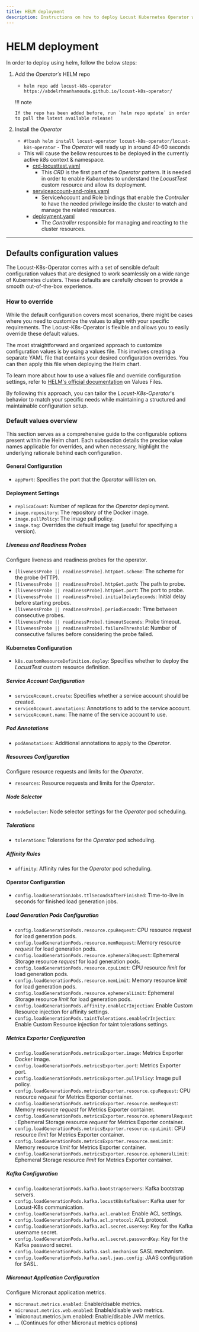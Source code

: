 ```yaml
---
title: HELM deployment
description: Instructions on how to deploy Locust Kubernetes Operator with HELM
---
```


# HELM deployment

In order to deploy using helm, follow the below steps:

1.  Add the _Operator´s_ HELM repo

    - `helm repo add locust-k8s-operator https://abdelrhmanhamouda.github.io/locust-k8s-operator/`

    !!! note

        If the repo has been added before, run `helm repo update` in order to pull the latest available release!

2.  Install the _Operator_

    - `#!bash helm install locust-operator locust-k8s-operator/locust-k8s-operator` - The _Operator_ will ready up in around 40-60 seconds
    - This will cause the bellow resources to be deployed in the currently active _k8s_ context & namespace.
      - [crd-locusttest.yaml]
        - This _CRD_ is the first part of the _Operator_ pattern. It is needed in order to enable _Kubernetes_ to understand the _LocustTest_
          custom resource and allow its deployment.
      - [serviceaccount-and-roles.yaml]
        - ServiceAccount and Role bindings that enable the _Controller_ to have the needed privilege inside the cluster to watch and
          manage the related resources.
      - [deployment.yaml]
        - The _Controller_ responsible for managing and reacting to the cluster resources.

---------

## Defaults configuration values

The Locust-K8s-Operator comes with a set of sensible default configuration values that are designed to work seamlessly on a wide range of Kubernetes clusters. These defaults are carefully chosen to provide a smooth out-of-the-box experience.

### How to override

While the default configuration covers most scenarios, there might be cases where you need to customize the values to align with your specific requirements. The Locust-K8s-Operator is flexible and allows you to easily override these default values.

The most straightforward and organized approach to customize configuration values is by using a values file. This involves creating a separate YAML file that contains your desired configuration overrides. You can then apply this file when deploying the Helm chart.

To learn more about how to use a values file and override configuration settings, refer to [HELM's official documentation] on Values Files.

By following this approach, you can tailor the _Locust-K8s-Operator_'s behavior to match your specific needs while maintaining a structured and maintainable configuration setup.


### Default values overview

This section serves as a comprehensive guide to the configurable options present within the Helm chart. Each subsection details the precise value names applicable for overrides, and when necessary, highlight the underlying rationale behind each configuration.

#### General Configuration
- `appPort`: Specifies the port that the _Operator_ will listen on.

#### Deployment Settings
- `replicaCount`: Number of replicas for the _Operator_ deployment.
- `image.repository`: The repository of the Docker image.
- `image.pullPolicy`: The image pull policy.
- `image.tag`: Overrides the default image tag (useful for specifying a version).

##### Liveness and Readiness Probes

Configure liveness and readiness probes for the operator.

- `[livenessProbe || readinessProbe].httpGet.scheme`:  The scheme for the probe (HTTP).
- `[livenessProbe || readinessProbe].httpGet.path`: The path to probe.
- `[livenessProbe || readinessProbe].httpGet.port`: The port to probe.
- `[livenessProbe || readinessProbe].initialDelaySeconds`: Initial delay before starting probes.
- `[livenessProbe || readinessProbe].periodSeconds`: Time between consecutive probes.
- `[livenessProbe || readinessProbe].timeoutSeconds`: Probe timeout.
- `[livenessProbe || readinessProbe].failureThreshold`: Number of consecutive failures before considering the probe failed.

#### Kubernetes Configuration
  
- `k8s.customResourceDefinition.deploy`: Specifies whether to deploy the _LocustTest_ custom resource definition.

##### Service Account Configuration

- `serviceAccount.create`: Specifies whether a service account should be created.
- `serviceAccount.annotations`: Annotations to add to the service account.
- `serviceAccount.name`: The name of the service account to use.

##### Pod Annotations

- `podAnnotations`: Additional annotations to apply to the _Operator_.

##### Resources Configuration

Configure resource requests and limits for the _Operator_.

- `resources`: Resource requests and limits for the _Operator_.

##### Node Selector

- `nodeSelector`: Node selector settings for the _Operator_ pod scheduling.

##### Tolerations

- `tolerations`: Tolerations for the _Operator_ pod scheduling.

##### Affinity Rules

- `affinity`: Affinity rules for the _Operator_ pod scheduling.

#### Operator Configuration

- `config.loadGenerationJobs.ttlSecondsAfterFinished`: Time-to-live in seconds for finished load generation jobs.

##### Load Generation Pods Configuration

- `config.loadGenerationPods.resource.cpuRequest`: CPU resource _request_ for load generation pods.
- `config.loadGenerationPods.resource.memRequest`: Memory resource _request_ for load generation pods.
- `config.loadGenerationPods.resource.ephemeralRequest`: Ephemeral Storage resource _request_ for load generation pods.
- `config.loadGenerationPods.resource.cpuLimit`: CPU resource _limit_ for load generation pods.
- `config.loadGenerationPods.resource.memLimit`: Memory resource _limit_ for load generation pods.
- `config.loadGenerationPods.resource.ephemeralLimit`: Ephemeral Storage resource _limit_ for load generation pods.
- `config.loadGenerationPods.affinity.enableCrInjection`: Enable Custom Resource injection for affinity settings.
- `config.loadGenerationPods.taintTolerations.enableCrInjection`: Enable Custom Resource injection for taint tolerations settings.

##### Metrics Exporter Configuration

- `config.loadGenerationPods.metricsExporter.image`: Metrics Exporter Docker image.
- `config.loadGenerationPods.metricsExporter.port`: Metrics Exporter port.
- `config.loadGenerationPods.metricsExporter.pullPolicy`: Image pull policy.
- `config.loadGenerationPods.metricsExporter.resource.cpuRequest`: CPU resource _request_ for Metrics Exporter container.
- `config.loadGenerationPods.metricsExporter.resource.memRequest`: Memory resource _request_ for Metrics Exporter container.
- `config.loadGenerationPods.metricsExporter.resource.ephemeralRequest`: Ephemeral Storage resource _request_ for Metrics Exporter container.
- `config.loadGenerationPods.metricsExporter.resource.cpuLimit`: CPU resource _limit_ for Metrics Exporter container.
- `config.loadGenerationPods.metricsExporter.resource.memLimit`: Memory resource _limit_ for Metrics Exporter container.
- `config.loadGenerationPods.metricsExporter.resource.ephemeralLimit`: Ephemeral Storage resource _limit_ for Metrics Exporter container.

##### Kafka Configuration

- `config.loadGenerationPods.kafka.bootstrapServers`: Kafka bootstrap servers.
- `config.loadGenerationPods.kafka.locustK8sKafkaUser`: Kafka user for Locust-K8s communication.
- `config.loadGenerationPods.kafka.acl.enabled`: Enable ACL settings.
- `config.loadGenerationPods.kafka.acl.protocol`: ACL protocol.
- `config.loadGenerationPods.kafka.acl.secret.userKey`: Key for the Kafka username secret.
- `config.loadGenerationPods.kafka.acl.secret.passwordKey`: Key for the Kafka password secret.
- `config.loadGenerationPods.kafka.sasl.mechanism`: SASL mechanism.
- `config.loadGenerationPods.kafka.sasl.jaas.config`: JAAS configuration for SASL.

##### Micronaut Application Configuration

Configure Micronaut application metrics.

- `micronaut.metrics.enabled`: Enable/disable metrics.
- `micronaut.metrics.web.enabled`: Enable/disable web metrics.
- `micronaut.metrics.jvm.enabled: Enable/disable JVM metrics.
- ... (Continues for other Micronaut metrics options)


[//]: # "Resources urls"
[crd-locusttest.yaml]: https://github.com/AbdelrhmanHamouda/locust-k8s-operator/blob/master/kube/crd/locust-test-crd.yaml
[serviceaccount-and-roles.yaml]: https://github.com/AbdelrhmanHamouda/locust-k8s-operator/blob/master/charts/locust-k8s-operator/templates/serviceaccount-and-roles.yaml
[deployment.yaml]: https://github.com/AbdelrhmanHamouda/locust-k8s-operator/blob/master/charts/locust-k8s-operator/templates/deployment.yaml
[HELM's official documentation]: https://helm.sh/docs/chart_template_guide/values_files/
